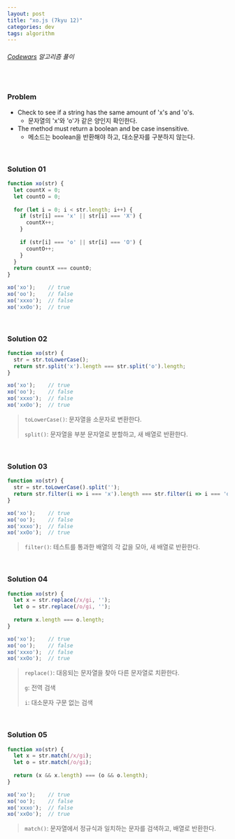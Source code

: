 ```yaml
---
layout: post
title: "xo.js (7kyu 12)"
categories: dev
tags: algorithm
---
```


###### [Codewars](https://www.codewars.com) 알고리즘 풀이

<br>

### Problem

- Check to see if a string has the same amount of 'x's and 'o's.
  - 문자열의 'x'와 'o'가 같은 양인지 확인한다.
- The method must return a boolean and be case insensitive.
  - 메소드는 boolean을 반환해야 하고, 대소문자를 구분하지 않는다.

<br>

### Solution 01

```js
function xo(str) {
  let countX = 0;
  let countO = 0;
  
  for (let i = 0; i < str.length; i++) {
    if (str[i] === 'x' || str[i] === 'X') {
      countX++;
    }
    
    if (str[i] === 'o' || str[i] === 'O') {
      countO++;
    }
  }
  return countX === countO;
}

xo('xo');    // true
xo('oo');    // false
xo('xxxo');  // false
xo('xxOo');  // true
```

<br>

### Solution 02

```js
function xo(str) {
  str = str.toLowerCase();
  return str.split('x').length === str.split('o').length;
}

xo('xo');    // true
xo('oo');    // false
xo('xxxo');  // false
xo('xxOo');  // true
```

> `toLowerCase()`: 문자열을 소문자로 변환한다.
>
> `split()`: 문자열을 부분 문자열로 분할하고, 새 배열로 반환한다.

<br>

### Solution 03

```js
function xo(str) {
  str = str.toLowerCase().split('');
  return str.filter(i => i === 'x').length === str.filter(i => i === 'o').length;
}

xo('xo');    // true
xo('oo');    // false
xo('xxxo');  // false
xo('xxOo');  // true
```

> `filter()`: 테스트를 통과한 배열의 각 값을 모아, 새 배열로 반환한다.

<br>

### Solution 04

```js
function xo(str) {
  let x = str.replace(/x/gi, '');
  let o = str.replace(/o/gi, '');
  
  return x.length === o.length;
}

xo('xo');    // true
xo('oo');    // false
xo('xxxo');  // false
xo('xxOo');  // true
```

> `replace()`: 대응되는 문자열을 찾아 다른 문자열로 치환한다.
>
> `g`: 전역 검색
>
> `i`: 대소문자 구문 없는 검색

<br>

### Solution 05

```js
function xo(str) {
  let x = str.match(/x/gi);
  let o = str.match(/o/gi);
  
  return (x && x.length) === (o && o.length);
}

xo('xo');    // true
xo('oo');    // false
xo('xxxo');  // false
xo('xxOo');  // true
```

> `match()`: 문자열에서 정규식과 일치하는 문자를 검색하고, 배열로 반환한다.

<br>

<br>